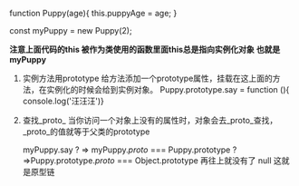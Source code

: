 function Puppy(age){
    this.puppyAge = age;
}

const myPuppy = new Puppy(2);

**注意上面代码的this 被作为类使用的函数里面this总是指向实例化对象 也就是myPuppy**

1. 实例方法用prototype
   给方法添加一个prototype属性，挂载在这上面的方法，在实例化的时候会给到实例对象。
   Puppy.prototype.say = function (){ console.log('汪汪汪')}

2. 查找_proto_
   当你访问一个对象上没有的属性时，对象会去_proto_查找，_proto_的值就等于父类的prototype

   myPuppy.say ? => myPuppy._proto_ === Puppy.prototype ?=>Puppy.prototype._proto_ === Object.prototype 再往上就没有了 null
   这就是原型链